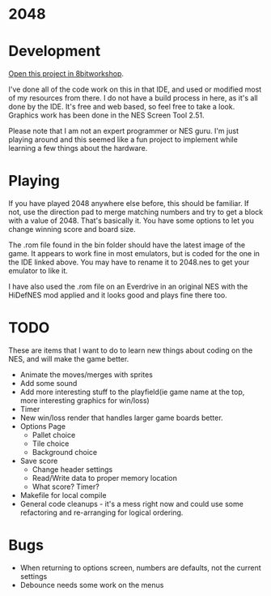 2048
=====

# Development
[Open this project in 8bitworkshop](http://8bitworkshop.com/redir.html?platform=nes&githubURL=https%3A%2F%2Fgithub.com%2FG42makes%2Fnes_2048&file=2048.c).

I've done all of the code work on this in that IDE, and used or modified most of my resources from there. I do not have a build process in here, as it's all done by the IDE. It's free and web based, so feel free to take a look. Graphics work has been done in the NES Screen Tool 2.51.

Please note that I am not an expert programmer or NES guru. I'm just playing around and this seemed like a fun project to implement while learning a few things about the hardware.  

# Playing
If you have played 2048 anywhere else before, this should be familiar. If not, use the direction pad to merge matching numbers and try to get a block with a value of 2048. That's basically it. You have some options to let you change winning score and board size.

The .rom file found in the bin folder should have the latest image of the game. It appears to work fine in most emulators, but is coded for the one in the IDE linked above. You may have to rename it to 2048.nes to get your emulator to like it.

I have also used the .rom file on an Everdrive in an original NES with the HiDefNES mod applied and it looks good and plays fine there too.

# TODO
These are items that I want to do to learn new things about coding on the NES, and will make the game better.

* Animate the moves/merges with sprites
* Add some sound
* Add more interesting stuff to the playfield(ie game name at the top, more interesting graphics for win/loss)
* Timer
* New win/loss render that handles larger game boards better.
* Options Page
  * Pallet choice
  * Tile choice
  * Background choice
* Save score
  * Change header settings
  * Read/Write data to proper memory location
  * What score? Timer?
* Makefile for local compile
* General code cleanups - it's a mess right now and could use some refactoring and re-arranging for logical ordering.


# Bugs
* When returning to options screen, numbers are defaults, not the current settings
* Debounce needs some work on the menus
